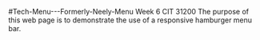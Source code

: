 #Tech-Menu---Formerly-Neely-Menu
Week 6 CIT 31200
The purpose of this web page is to demonstrate the use of a responsive hamburger menu bar.

